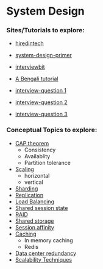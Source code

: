 # System Design

### Sites/Tutorials to explore:
- [hiredintech](https://www.hiredintech.com/system-design)
- [system-design-primer](https://github.com/donnemartin/system-design-primer)
- [interviewbit](https://www.interviewbit.com/courses/system-design/)
- [A Bengali tutorial](http://software-engineering-notes-in-bangla.blogspot.com/2017/04/blog-post.html)
- [interview-question 1](http://blog.gainlo.co/index.php/category/system-design-interview-questions/)

- [interview-question 2](https://www.careercup.com/page?pid=system-design-interview-questions)

- [interview-question 3](https://github.com/checkcheckzz/system-design-interview)


### Conceptual Topics to explore:
- [CAP theorem](#cap-theorem)
  - Consistency
  - Availablity
  - Partition tolerance
- [Scaling](#scaling)
  - horizontal
  - vertical
- [Sharding](#sharding)
- [Replication](#replication)
- [Load Balancing](#load-balancing)
- [Shared session state](#shared-session-state)
- [RAID](#raid)
- [Shared storage](#shared-storage)
- [Session affinity](#session-affinity)
- [Caching](#caching)
  - In memory caching
  - Redis
- [Data center redundancy](#data-center-redundancy)
- [Scalability Techniques](#scalability-techniques)

